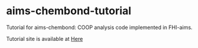 # aims-chembond-tutorial
Tutorial for aims-chembond: COOP analysis code implemented in FHI-aims.

Tutorial site is available at [Here](https://github.com/izumitkhr/aims-chembond-tutorial/)